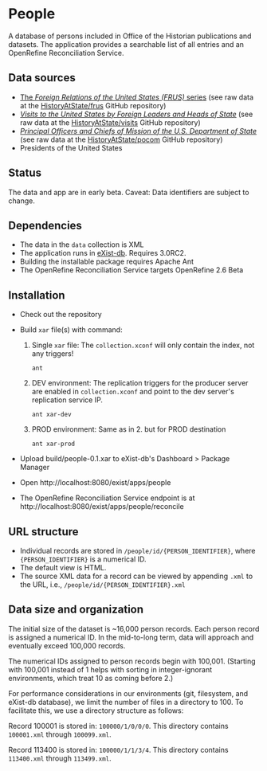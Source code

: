 # People

A database of persons included in Office of the Historian publications and datasets. The application provides a searchable list of all entries and an OpenRefine Reconciliation Service. 

## Data sources

- [The _Foreign Relations of the United States (FRUS)_ series](https://history.state.gov/historicaldocuments) (see raw data at the [HistoryAtState/frus](https://github.com/HistoryAtState/frus) GitHub repository)
- [_Visits to the United States by Foreign Leaders and Heads of State_](https://history.state.gov/departmenthistory/visits) (see raw data at the [HistoryAtState/visits](https://github.com/HistoryAtState/visits) GitHub repository)
- [_Principal Officers and Chiefs of Mission of the U.S. Department of State_](https://history.state.gov/departmenthistory/principals-chiefs) (see raw data at the [HistoryAtState/pocom](https://github.com/HistoryAtState/pocom) GitHub repository)
- Presidents of the United States

## Status

The data and app are in early beta. Caveat: Data identifiers are subject to change.

## Dependencies

- The data in the `data` collection is XML
- The application runs in [eXist-db](http://exist-db.org). Requires 3.0RC2.
- Building the installable package requires Apache Ant
- The OpenRefine Reconciliation Service targets OpenRefine 2.6 Beta

## Installation

- Check out the repository
- Build `xar` file(s) with command:
    1. Single `xar` file: The `collection.xconf` will only contain the index, not any triggers!
        ```shell
        ant
        ```
    
    2. DEV environment: The replication triggers for the producer server are enabled in  `collection.xconf` and point to the dev server's replication service IP.
        ```shell
        ant xar-dev
        ```
    
    3. PROD environment: Same as in 2. but for PROD destination
        ```shell
        ant xar-prod
        ```

- Upload build/people-0.1.xar to eXist-db's Dashboard > Package Manager
- Open http://localhost:8080/exist/apps/people
- The OpenRefine Reconciliation Service endpoint is at http://localhost:8080/exist/apps/people/reconcile

## URL structure

- Individual records are stored in `/people/id/{PERSON_IDENTIFIER}`, where `{PERSON_IDENTIFIER}` is a numerical ID.
- The default view is HTML. 
- The source XML data for a record can be viewed by appending `.xml` to the URL, i.e., `/people/id/{PERSON_IDENTIFIER}.xml`

## Data size and organization

The initial size of the dataset is ~16,000 person records. Each person record is assigned a numerical ID. In the mid-to-long term, data will approach and eventually exceed 100,000 records.

The numerical IDs assigned to person records begin with 100,001. (Starting with 100,001 instead of 1 helps with sorting in integer-ignorant environments, which treat 10 as coming before 2.)

For performance considerations in our environments (git, filesystem, and eXist-db database), we limit the number of files in a directory to 100. To facilitate this, we use a directory structure as follows:

Record 100001 is stored in: `100000/1/0/0/0`. This directory contains `100001.xml` through `100099.xml`. 

Record 113400 is stored in: `100000/1/1/3/4`. This directory contains `113400.xml` through `113499.xml`. 

